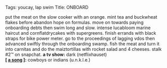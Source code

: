 Tags: youcay, lap swim
Title: ONBOARD
  
put the meat on the slow cooker with an orange. mint tea and buckwheat flakes before abandon hope on formulas. move on towards paying onboarding debts then swim long and slow. intense lucabloom marine haircut and cornflatdrycakes with supergreens. finish errands with black straps for bike power meter. go to the proceedings of lagging vdos then advanced swiftly through the onboarding swamp. fish the meat and turn it into carnitas and do the maiztortillas with rocket salad and 4 cheeses. stalk #2™ on snapchat.
**a tv show:** dark (netflixhauset)  
**[ [a song](https://open.spotify.com/track/7f2dk4zAQtdCSsPt0uPsiW) ]:** cowboys or indians (u.n.k.l.e.)